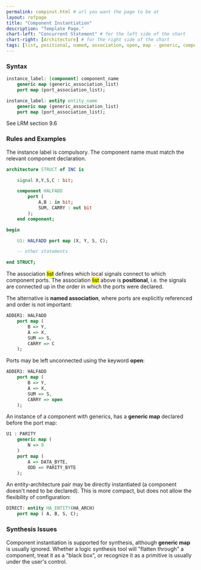 ```yaml
---
permalink: compinst.html # url you want the page to be at
layout: refpage
title: "Component Instantiation"
description: "Template Page."
chart-left: "Concurrent Statement" # for the left side of the chart
chart-right: [Architecture] # for the right side of the chart
tags: [list, positional, named, association, open, map - generic, component instantiation]
---
```



<h3 class="text-hr"><span>Syntax</span></h3>

```vhdl
instance_label: [component] component_name
    generic map (generic_association_list)
    port map (port_association_list);
```

```vhdl
instance_label: entity entity_name
    generic map (generic_association_list)
    port map (port_association_list);
```

See LRM section 9.6

<h3 class="text-hr"><span>Rules and Examples</span></h3>

The instance label is compulsory. The component name must match the relevant component declaration.
```vhdl
architecture STRUCT of INC is

    signal X,Y,S,C : bit;

    component HALFADD
        port (
            A,B : in bit;
            SUM, CARRY : out bit
        );
    end component;

begin

    U1: HALFADD port map (X, Y, S, C);

    -- other statements

end STRUCT;
```

The association <mark>list</mark> defines which local signals connect to which component ports. The association <mark>list</mark> above is __positional__, i.e. the signals are connected up in the order in which the ports were declared.

The alternative is __named association__, where ports are explicitly referenced and order is not important:
```vhdl
ADDER1: HALFADD
    port map (  
        B => Y,     
        A => X,
        SUM => S,
        CARRY => C
    );
```

Ports may be left unconnected using the keyword __open__:
```vhdl
ADDER1: HALFADD
    port map (  
        B => Y,     
        A => X,
        SUM => S,
        CARRY => open
    );
```

An instance of a component with generics, has a __generic map__ declared before the port map:
```vhdl
U1 : PARITY
    generic map (
        N => 8
    )
    port map (
        A => DATA_BYTE,
        ODD => PARITY_BYTE
    );
```

An entity-architecture pair may be directly instantiated (a component doesn't need to be declared). This is more compact, but does not allow the flexibility of configuration:

```vhdl
DIRECT: entity HA_ENTITY(HA_ARCH)
    port map ( A, B, S, C);
```

<h3 class="text-hr"><span>Synthesis Issues</span></h3>

Component instantiation is supported for synthesis, although __generic map__ is usually ignored. Whether a logic synthesis tool will "flatten through" a component, treat it as a "black box", or recognize it as a primitive is usually under the user's control.
